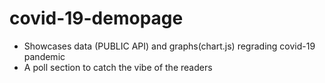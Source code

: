 # covid-19-demopage
* Showcases data (PUBLIC API) and graphs(chart.js) regrading covid-19 pandemic
* A poll section to catch the vibe of the readers
